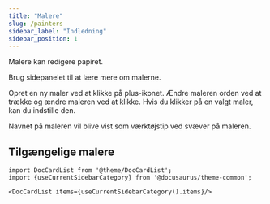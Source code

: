 ```yaml
---
title: "Malere"
slug: /painters
sidebar_label: "Indledning"
sidebar_position: 1
---
```



Malere kan redigere papiret.

Brug sidepanelet til at lære mere om malerne.

Opret en ny maler ved at klikke på plus-ikonet. Ændre maleren orden ved at trække og ændre maleren ved at klikke. Hvis du klikker på en valgt maler, kan du indstille den.

Navnet på maleren vil blive vist som værktøjstip ved svæver på maleren.

## Tilgængelige malere

```mdx-code-block
import DocCardList from '@theme/DocCardList';
import {useCurrentSidebarCategory} from '@docusaurus/theme-common';

<DocCardList items={useCurrentSidebarCategory().items}/>
```
